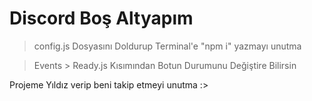 # Discord Boş Altyapım 

> config.js Dosyasını Doldurup Terminal'e "npm i" yazmayı unutma 

> Events > Ready.js Kısımından Botun Durumunu Değiştire Bilirsin

Projeme Yıldız verip beni takip etmeyi unutma :>

